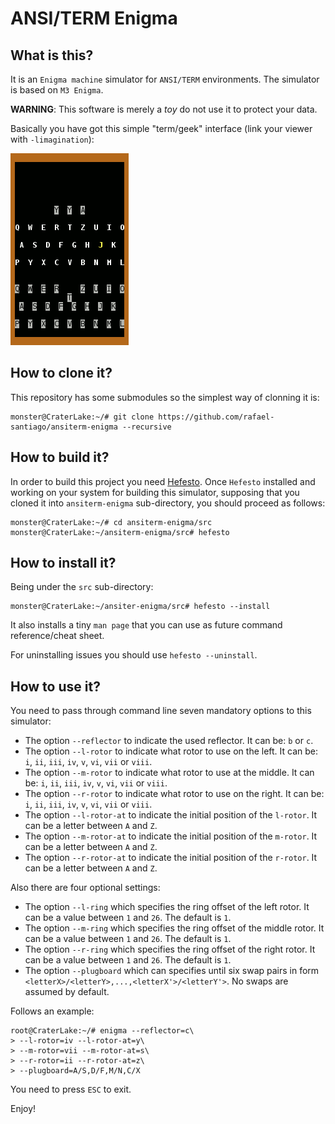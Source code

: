 # ANSI/TERM Enigma

## What is this?

It is an ``Enigma machine`` simulator for ``ANSI/TERM`` environments. The simulator
is based on ``M3 Enigma``.

**WARNING**: This software is merely a *toy* do not use it to protect your data.

Basically you have got this simple "term/geek" interface (link your viewer with ``-limagination``):

![Sample](https://github.com/rafael-santiago/ansiterm-enigma/blob/master/etc/sample.gif)

## How to clone it?

This repository has some submodules so the simplest way of clonning it is:

```
monster@CraterLake:~/# git clone https://github.com/rafael-santiago/ansiterm-enigma --recursive
```

## How to build it?

In order to build this project you need [Hefesto](https://github.com/rafael-santiago/hefesto). Once ``Hefesto`` installed
and working on your system for building this simulator, supposing that you cloned it into ``ansiterm-enigma`` sub-directory,
you should proceed as follows:

```
monster@CraterLake:~/# cd ansiterm-enigma/src
monster@CraterLake:~/ansiterm-enigma/src# hefesto
```

## How to install it?

Being under the ``src`` sub-directory:

```
monster@CraterLake:~/ansiter-enigma/src# hefesto --install
```

It also installs a tiny ``man page`` that you can use as future command reference/cheat sheet.

For uninstalling issues you should use ``hefesto --uninstall``.

## How to use it?

You need to pass through command line seven mandatory options to this simulator:

- The option ``--reflector`` to indicate the used reflector. It can be: ``b`` or ``c``.
- The option ``--l-rotor`` to indicate what rotor to use on the left. It can be: ``i``, ``ii``, ``iii``, ``iv``, ``v``, ``vi``, ``vii`` or ``viii``.
- The option ``--m-rotor`` to indicate what rotor to use at the middle. It can be: ``i``, ``ii``, ``iii``, ``iv``, ``v``, ``vi``, ``vii`` or ``viii``.
- The option ``--r-rotor`` to indicate what rotor to use on the right. It can be: ``i``, ``ii``, ``iii``, ``iv``, ``v``, ``vi``, ``vii`` or ``viii``.
- The option ``--l-rotor-at`` to indicate the initial position of the ``l-rotor``. It can be a letter between ``A`` and ``Z``.
- The option ``--m-rotor-at`` to indicate the initial position of the ``m-rotor``. It can be a letter between ``A`` and ``Z``.
- The option ``--r-rotor-at`` to indicate the initial position of the ``r-rotor``. It can be a letter between ``A`` and ``Z``.

Also there are four optional settings:

- The option ``--l-ring`` which specifies the ring offset of the left rotor. It can be a value between ``1`` and ``26``. The default is ``1``.
- The option ``--m-ring`` which specifies the ring offset of the middle rotor. It can be a value between ``1`` and ``26``. The default is ``1``.
- The option ``--r-ring`` which specifies the ring offset of the right rotor. It can be a value between ``1`` and ``26``. The default is ``1``.
- The option ``--plugboard`` which can specifies until six swap pairs in form ``<letterX>/<letterY>,...,<letterX'>/<letterY'>``. No swaps are assumed by default.

Follows an example:

```
root@CraterLake:~/# enigma --reflector=c\
> --l-rotor=iv --l-rotor-at=y\
> --m-rotor=vii --m-rotor-at=s\
> --r-rotor=ii --r-rotor-at=z\
> --plugboard=A/S,D/F,M/N,C/X
```

You need to press ``ESC`` to exit.

Enjoy!
